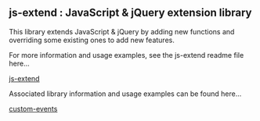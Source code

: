 js-extend : JavaScript & jQuery extension library
-
This library extends JavaScript & jQuery by adding new functions and overriding some existing ones to add new features.

For more information and usage examples, see the js-extend readme file here...

[js-extend](js-extend.md)

Associated library information and usage examples can be found here...

[custom-events](custom-events.md)

